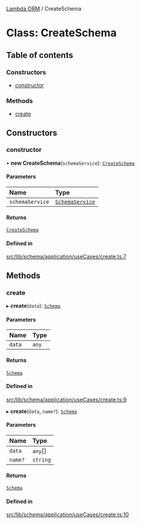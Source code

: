 [Lambda ORM](../README.md) / CreateSchema

# Class: CreateSchema

## Table of contents

### Constructors

- [constructor](CreateSchema.md#constructor)

### Methods

- [create](CreateSchema.md#create)

## Constructors

### constructor

• **new CreateSchema**(`schemaService`): [`CreateSchema`](CreateSchema.md)

#### Parameters

| Name | Type |
| :------ | :------ |
| `schemaService` | [`SchemaService`](SchemaService.md) |

#### Returns

[`CreateSchema`](CreateSchema.md)

#### Defined in

[src/lib/schema/application/useCases/create.ts:7](https://github.com/lambda-orm/lambdaorm-base/blob/4165360/src/lib/schema/application/useCases/create.ts#L7)

## Methods

### create

▸ **create**(`data`): [`Schema`](../interfaces/Schema.md)

#### Parameters

| Name | Type |
| :------ | :------ |
| `data` | `any` |

#### Returns

[`Schema`](../interfaces/Schema.md)

#### Defined in

[src/lib/schema/application/useCases/create.ts:9](https://github.com/lambda-orm/lambdaorm-base/blob/4165360/src/lib/schema/application/useCases/create.ts#L9)

▸ **create**(`data`, `name?`): [`Schema`](../interfaces/Schema.md)

#### Parameters

| Name | Type |
| :------ | :------ |
| `data` | `any`[] |
| `name?` | `string` |

#### Returns

[`Schema`](../interfaces/Schema.md)

#### Defined in

[src/lib/schema/application/useCases/create.ts:10](https://github.com/lambda-orm/lambdaorm-base/blob/4165360/src/lib/schema/application/useCases/create.ts#L10)

